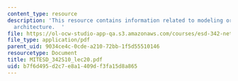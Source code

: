 ```yaml
---
content_type: resource
description: 'This resource contains information related to modeling organizational
  architecture.  '
file: https://ol-ocw-studio-app-qa.s3.amazonaws.com/courses/esd-342-network-representations-of-complex-engineering-systems-spring-2010/b7f6d495d2c7e8a1409df3fa15d8a865_MITESD_342S10_lec20.pdf
file_type: application/pdf
parent_uid: 9034ce4c-0cde-a210-72bb-1f5d55510146
resourcetype: Document
title: MITESD_342S10_lec20.pdf
uid: b7f6d495-d2c7-e8a1-409d-f3fa15d8a865
---
```

